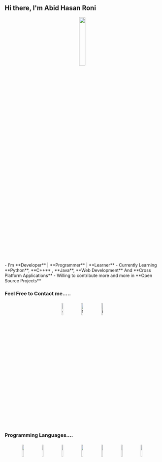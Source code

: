 ## Hi there, I'm Abid Hasan Roni
<p align="center">
<img width="20%" src="https://img.icons8.com/ios-filled/96/000000/programming.png"/>
</p>
- I'm **Developer** | **Programmer** | **Learner**
- Currently Learning **Python**, **C++** , **Java**, **Web Development** And **Cross Platform Applications**
- Willing to contribute more and more in **Open Source Projects**

### Feel Free to Contact me.....
<p align="center">
	<a href="https://github.com/Roni95"><img alt="github" width="10%" style="padding:5px" src="https://img.icons8.com/clouds/100/000000/github.png"/></a>
<!-- 	<a href="https://www.linkedin.com/in/amsiam/"><img alt="linkedin" width="10%" style="padding:5px" src="https://img.icons8.com/clouds/100/000000/linkedin.png"/></a> -->
	<a href="https://www.facebook.com/abidhasan.rony.5/"><img alt="facebook" width="10%" style="padding:5px" src="https://img.icons8.com/clouds/100/000000/facebook-new.png"/></a>
 	<a href="https://www.instagram.com/abid_hasan_roni/"><img alt="instagram" width="10%" style="padding:5px" src="https://img.icons8.com/clouds/100/000000/instagram.png"/></a>
	
</p>

### Programming Languages....
<p align="center">
    <img width="10%" style="padding:5px" src="https://img.icons8.com/color/48/000000/c-programming.png"/>
	<img width="10%" style="padding:5px" src="https://img.icons8.com/color/144/000000/c-sharp-logo-2.png"/>
    <img width="10%" style="padding:5px" src="https://img.icons8.com/color/48/000000/java-coffee-cup-logo--v1.png"/>
	<img width="10%" style="padding:5px" src="https://img.icons8.com/color/144/000000/python.png"/>
	<img width="10%" style="padding:5px" src="https://img.icons8.com/color/48/000000/xml-file.png"/>
    <img width="10%" style="padding:5px" src="https://img.icons8.com/color/48/000000/django.png"/>
	<img width="10%" style="padding:5px" src="https://img.icons8.com/color/48/000000/flutter.png"/>
</p> 

